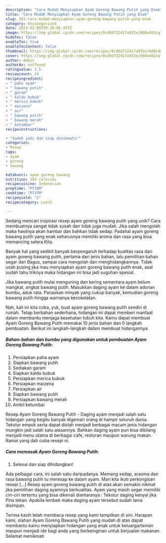 ```yaml
---
description: "Cara Mudah Menyiapkan Ayam Goreng Bawang Putih yang Enak"
title: "Cara Mudah Menyiapkan Ayam Goreng Bawang Putih yang Enak"
slug: 561-cara-mudah-menyiapkan-ayam-goreng-bawang-putih-yang-enak
category: Uncategorized
date: 2023-02-05T09:38:05.457Z
image: https://img-global.cpcdn.com/recipes/0cd0d722417a932e/680x482cq70/ayam-goreng-bawang-putih-foto-resep-utama.jpg
hideToc: false
enableToc: true
enableTocContent: false
thumbnail: https://img-global.cpcdn.com/recipes/0cd0d722417a932e/680x482cq70/ayam-goreng-bawang-putih-foto-resep-utama.jpg
cover: https://img-global.cpcdn.com/recipes/0cd0d722417a932e/680x482cq70/ayam-goreng-bawang-putih-foto-resep-utama.jpg
author: Admin
authorAv: notfound
ratingvalue: 3.5
reviewcount: 24
recipeingredient:
- " paha ayam"
- " bawang putih"
- " garam"
- " kaldu bubuk"
- " merica bubuk"
- " maizena"
- " air"
- " bawang putih"
- " bawang merah"
- " ketumbar"
recipeinstructions:

- "Sudah jadi dan siap dinikmati!"
categories:
- Resep
tags:
- ayam
- goreng
- bawang

katakunci: ayam goreng bawang 
nutrition: 283 calories
recipecuisine: Indonesian
preptime: "PT18M"
cooktime: "PT37M"
recipeyield: "2"
recipecategory: Lunch

---
```





Sedang mencari inspirasi resep ayam goreng bawang putih yang unik? Cara membuatnya sangat tidak susah dan tidak juga mudah. Jika salah mengolah maka hasilnya akan hambar dan bahkan tidak sedap. Padahal ayam goreng bawang putih yang enak seharusnya memiliki aroma dan rasa yang bisa memancing selera Kita.





Banyak hal yang sedikit banyak berpengaruh terhadap kualitas rasa dari ayam goreng bawang putih, pertama dari jenis bahan, lalu pemilihan bahan segar dan Bagus, sampai cara mengolah dan menghidangkannya. Tidak usah pusing jika mau menyiapkan ayam goreng bawang putih enak,      asal sudah tahu triknya maka hidangan ini bisa jadi suguhan spesial.














Jika bawang putih mulai menguning dan kering sementara ayam belum mangkat, angkat bawang putih. Masukkan daging ayam ke dalam adonan bumbu, aduk rata. Panaskan minyak yang cukup banyak, kemudian goreng bawang putih hingga warnanya kecokelatan.






Nah, kali ini kita coba, yuk, buat ayam goreng bawang putih sendiri di rumah. Tetap berbahan sederhana, hidangan ini dapat memberi manfaat dalam membantu menjaga kesehatan tubuh kita. Kamu dapat membuat Ayam Goreng Bawang Putih memakai 10 jenis bahan dan 0 langkah pembuatan. Berikut ini langkah-langkah dalam membuat hidangannya.

<!--inarticleads1-->

##### Bahan-bahan dan bumbu yang digunakan untuk pembuatan Ayam Goreng Bawang Putih:

1. Persiapkan  paha ayam
1. Siapkan  bawang putih
1. Sediakan  garam
1. Siapkan  kaldu bubuk
1. Persiapkan  merica bubuk
1. Persiapkan  maizena
1. Persiapkan  air
1. Siapkan  bawang putih
1. Persiapkan  bawang merah
1. Ambil  ketumbar


Resep Ayam Goreng Bawang Putih - Daging ayam menjadi salah satu hidangan yang begitu banyak digemari orang di hampir seluruh dunia. Tekstur empuk serta dapat diolah menjadi berbagai macam jenis hidangan mungkin jadi salah satu alasannya. Bahkan daging ayam pun bisa dibilang menjadi menu utama di berbagai cafe, restoran maupun warung makan. Ramai yang dah cuba resepi ni. 

<!--inarticleads2-->

##### Cara memasak Ayam Goreng Bawang Putih:


1. Selesai dan siap dihidangkan!

Ada pelbagai cara, ini salah satu daripadanya. Memang sedap, araoma dan rasa bawang putih tu meresap ke dalam ayam. Mari kita ikuti perkongisan resepi […] Resep ayam goreng bawang putih di atas akan semakin nikmat jika pemilihan daging ayamnya berkualitas. Ayam yang masih segar memiliki ciri-ciri tertentu yang bisa dikenali diantaranya : Tekstur daging kenyal jika Pins tekan. Apabila lembek maka daging ayam tersebut sudah lama disimpan. 

Terima kasih telah membaca resep yang kami tampilkan di sini. Harapan kami, olahan Ayam Goreng Bawang Putih yang mudah di atas dapat membantu kamu menyiapkan hidangan yang enak untuk keluarga/teman maupun menjadi ide bagi anda yang berkeinginan untuk berjualan makanan. Selamat menikmati
